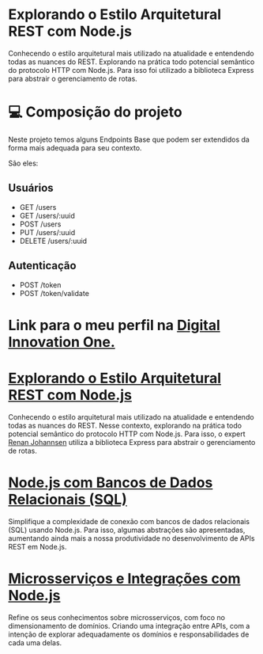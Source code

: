 # Explorando o Estilo Arquitetural REST com Node.js
Conhecendo o estilo arquitetural mais utilizado na atualidade e entendendo todas as nuances do REST. Explorando na prática todo potencial semântico do protocolo HTTP com Node.js. Para isso foi utilizado a biblioteca Express para abstrair o gerenciamento de rotas.

# 💻 Composição do projeto 
Neste projeto temos alguns Endpoints Base que podem ser extendidos da forma mais adequada para seu contexto.

São eles:

## Usuários
  *   GET /users
  *   GET /users/:uuid
  *   POST /users
  *   PUT /users/:uuid
  *   DELETE /users/:uuid

## Autenticação
  *   POST /token
  *   POST /token/validate

# Link para o meu perfil na [Digital Innovation One.](https://web.digitalinnovation.one/users/ddiogooliveira9)

# [Explorando o Estilo Arquitetural REST com Node.js](https://github.com/Diogooliveira10/dio-Nodejs-user-authentication-api/tree/main/ms-authentication)
Conhecendo o estilo arquitetural mais utilizado na atualidade e entendendo todas as nuances do REST. Nesse contexto, explorando na prática todo potencial semântico do protocolo HTTP com Node.js. Para isso, o expert [Renan Johannsen](https://www.linkedin.com/in/renanjpaula/) utiliza a biblioteca Express para abstrair o gerenciamento de rotas.

# [Node.js com Bancos de Dados Relacionais (SQL)](https://github.com/Diogooliveira10/dio-Nodejs-user-authentication-api/tree/main/ms-authentication-pg)
Simplifique a complexidade de conexão com bancos de dados relacionais (SQL) usando Node.js. Para isso, algumas abstrações são apresentadas, aumentando ainda mais a nossa produtividade no desenvolvimento de APIs REST em Node.js.

# [Microsserviços e Integrações com Node.js](https://github.com/Diogooliveira10/dio-Nodejs-user-authentication-api/tree/main/ms-authentication-jwt)
Refine os seus conhecimentos sobre microsserviços, com foco no dimensionamento de domínios. Criando uma integração entre APIs, com a intenção de explorar adequadamente os domínios e responsabilidades de cada uma delas.
